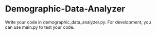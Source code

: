 # Demographic-Data-Analyzer
Write your code in demographic_data_analyzer.py. For development, you can use main.py to test your code.
